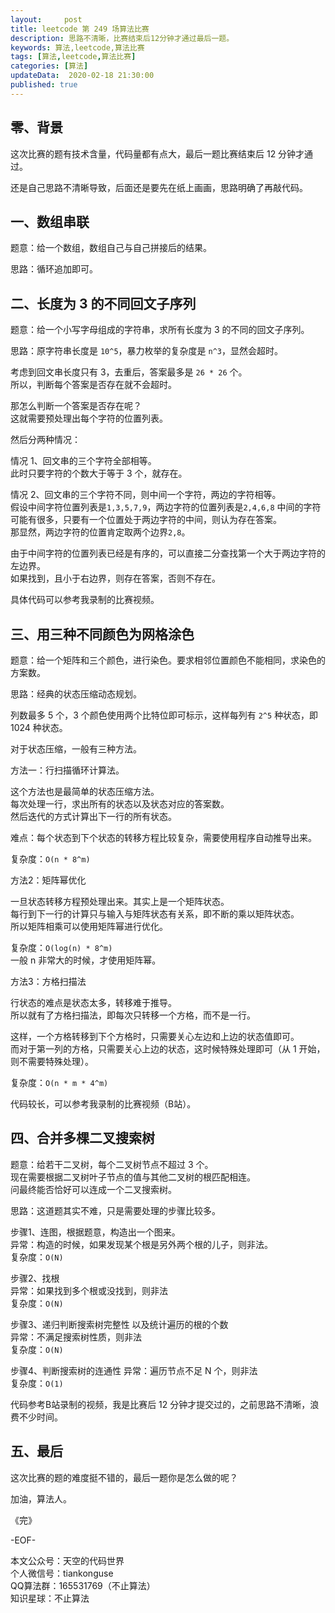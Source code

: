 ```yaml
---   
layout:     post  
title: leetcode 第 249 场算法比赛  
description: 思路不清晰，比赛结束后12分钟才通过最后一题。   
keywords: 算法,leetcode,算法比赛  
tags: [算法,leetcode,算法比赛]    
categories: [算法]  
updateData:  2020-02-18 21:30:00  
published: true  
---  
```



## 零、背景  


这次比赛的题有技术含量，代码量都有点大，最后一题比赛结束后 12 分钟才通过。  


还是自己思路不清晰导致，后面还是要先在纸上画画，思路明确了再敲代码。  


## 一、数组串联  


题意：给一个数组，数组自己与自己拼接后的结果。  


思路：循环追加即可。  



## 二、长度为 3 的不同回文子序列  


题意：给一个小写字母组成的字符串，求所有长度为 3 的不同的回文子序列。  


思路：原字符串长度是 `10^5`，暴力枚举的复杂度是 `n^3`，显然会超时。  


考虑到回文串长度只有 3，去重后，答案最多是 `26 * 26` 个。  
所以，判断每个答案是否存在就不会超时。  


那怎么判断一个答案是否存在呢？  
这就需要预处理出每个字符的位置列表。  


然后分两种情况：  


情况 1、回文串的三个字符全部相等。  
此时只要字符的个数大于等于 3 个，就存在。  


情况 2、回文串的三个字符不同，则中间一个字符，两边的字符相等。  
假设中间字符位置列表是`1,3,5,7,9`，两边字符的位置列表是`2,4,6,8`
中间的字符可能有很多，只要有一个位置处于两边字符的中间，则认为存在答案。  
那显然，两边字符的位置肯定取两个边界`2,8`。  


由于中间字符的位置列表已经是有序的，可以直接二分查找第一个大于两边字符的左边界。  
如果找到，且小于右边界，则存在答案，否则不存在。  


具体代码可以参考我录制的比赛视频。  


## 三、用三种不同颜色为网格涂色


题意：给一个矩阵和三个颜色，进行染色。要求相邻位置颜色不能相同，求染色的方案数。  


思路：经典的状态压缩动态规划。 


列数最多 5 个，3 个颜色使用两个比特位即可标示，这样每列有 `2^5` 种状态，即 1024 种状态。  


对于状态压缩，一般有三种方法。  


方法一：行扫描循环计算法。  


这个方法也是最简单的状态压缩方法。  
每次处理一行，求出所有的状态以及状态对应的答案数。  
然后迭代的方式计算出下一行的所有状态。  


难点：每个状态到下个状态的转移方程比较复杂，需要使用程序自动推导出来。  


复杂度：`O(n * 8^m)`  


方法2：矩阵幂优化  


一旦状态转移方程预处理出来。其实上是一个矩阵状态。  
每行到下一行的计算只与输入与矩阵状态有关系，即不断的乘以矩阵状态。  
所以矩阵相乘可以使用矩阵幂进行优化。  


复杂度：`O(log(n) * 8^m)`  
一般 n 非常大的时候，才使用矩阵幂。  


方法3：方格扫描法  

行状态的难点是状态太多，转移难于推导。  
所以就有了方格扫描法，即每次只转移一个方格，而不是一行。  


这样，一个方格转移到下个方格时，只需要关心左边和上边的状态值即可。  
而对于第一列的方格，只需要关心上边的状态，这时候特殊处理即可（从 1 开始，则不需要特殊处理）。  


复杂度：`O(n * m * 4^m)`  



代码较长，可以参考我录制的比赛视频（B站）。  


## 四、合并多棵二叉搜索树  


题意：给若干二叉树，每个二叉树节点不超过 3 个。  
现在需要根据二叉树叶子节点的值与其他二叉树的根匹配相连。  
问最终能否恰好可以连成一个二叉搜索树。  


思路：这道题其实不难，只是需要处理的步骤比较多。  


步骤1、连图，根据题意，构造出一个图来。  
异常：构造的时候，如果发现某个根是另外两个根的儿子，则非法。  
复杂度：`O(N)`  


步骤2、找根  
异常：如果找到多个根或没找到，则非法  
复杂度：`O(N)`   


步骤3、递归判断搜索树完整性 以及统计遍历的根的个数  
异常：不满足搜索树性质，则非法  
复杂度：`O(N)`  


步骤4、判断搜索树的连通性
异常：遍历节点不足 N 个，则非法  
复杂度：`O(1)`  



代码参考B站录制的视频，我是比赛后 12 分钟才提交过的，之前思路不清晰，浪费不少时间。  




## 五、最后  


这次比赛的题的难度挺不错的，最后一题你是怎么做的呢？  



加油，算法人。  


《完》  


-EOF-  



本文公众号：天空的代码世界  
个人微信号：tiankonguse  
QQ算法群：165531769（不止算法）  
知识星球：不止算法  

